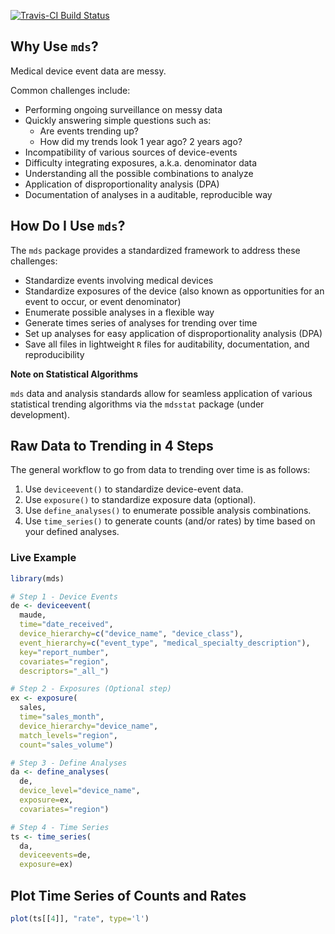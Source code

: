 
[![Travis-CI Build Status](https://travis-ci.org/gchung05/mds.svg?branch=master)](https://travis-ci.org/gchung05/mds) <!-- README.md is generated from README.Rmd. Please edit that file -->

Why Use `mds`?
--------------

Medical device event data are messy.

Common challenges include:

-   Performing ongoing surveillance on messy data
-   Quickly answering simple questions such as:
    -   Are events trending up?
    -   How did my trends look 1 year ago? 2 years ago?
-   Incompatibility of various sources of device-events
-   Difficulty integrating exposures, a.k.a. denominator data
-   Understanding all the possible combinations to analyze
-   Application of disproportionality analysis (DPA)
-   Documentation of analyses in a auditable, reproducible way

How Do I Use `mds`?
-------------------

The `mds` package provides a standardized framework to address these challenges:

-   Standardize events involving medical devices
-   Standardize exposures of the device (also known as opportunities for an event to occur, or event denominator)
-   Enumerate possible analyses in a flexible way
-   Generate times series of analyses for trending over time
-   Set up analyses for easy application of disproportionality analysis (DPA)
-   Save all files in lightweight `R` files for auditability, documentation, and reproducibility

**Note on Statistical Algorithms**

`mds` data and analysis standards allow for seamless application of various statistical trending algorithms via the `mdsstat` package (under development).

Raw Data to Trending in 4 Steps
-------------------------------

The general workflow to go from data to trending over time is as follows:

1.  Use `deviceevent()` to standardize device-event data.
2.  Use `exposure()` to standardize exposure data (optional).
3.  Use `define_analyses()` to enumerate possible analysis combinations.
4.  Use `time_series()` to generate counts (and/or rates) by time based on your defined analyses.

### Live Example

``` r
library(mds)

# Step 1 - Device Events
de <- deviceevent(
  maude,
  time="date_received",
  device_hierarchy=c("device_name", "device_class"),
  event_hierarchy=c("event_type", "medical_specialty_description"),
  key="report_number",
  covariates="region",
  descriptors="_all_")

# Step 2 - Exposures (Optional step)
ex <- exposure(
  sales,
  time="sales_month",
  device_hierarchy="device_name",
  match_levels="region",
  count="sales_volume")

# Step 3 - Define Analyses
da <- define_analyses(
  de,
  device_level="device_name",
  exposure=ex,
  covariates="region")

# Step 4 - Time Series
ts <- time_series(
  da,
  deviceevents=de,
  exposure=ex)
```

Plot Time Series of Counts and Rates
------------------------------------

``` r
plot(ts[[4]], "rate", type='l')
```

